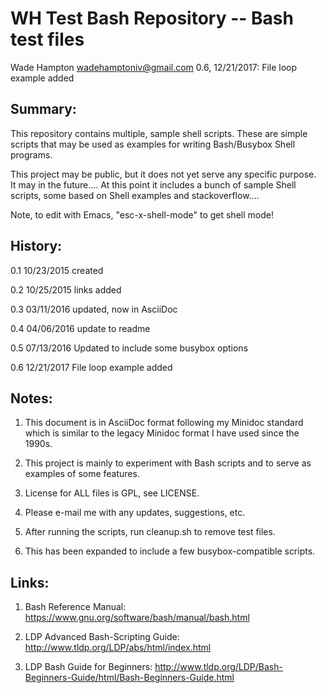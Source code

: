 WH Test Bash Repository -- Bash test files
==========================================
Wade Hampton <wadehamptoniv@gmail.com>
0.6, 12/21/2017: File loop example added

Summary:
--------

This repository contains multiple, sample shell scripts.  These are 
simple scripts that may be used as examples for writing Bash/Busybox
Shell programs.  

This project may be public, but it does not yet serve any specific purpose.  
It may in the future....  At this point it includes a bunch of sample 
Shell scripts, some based on Shell examples and stackoverflow....

Note, to edit with Emacs, "esc-x-shell-mode" to get shell mode!

History:
--------

  0.1  10/23/2015  created

  0.2  10/25/2015  links added

  0.3  03/11/2016  updated, now in AsciiDoc

  0.4  04/06/2016  update to readme

  0.5  07/13/2016  Updated to include some busybox options

  0.6  12/21/2017  File loop example added

Notes:
------

1.  This document is in AsciiDoc format following my Minidoc standard
    which is similar to the legacy Minidoc format I have used since the 1990s.

2.  This project is mainly to experiment with Bash scripts and to 
    serve as examples of some features.

3.  License for ALL files is GPL, see LICENSE.

4.  Please e-mail me with any updates, suggestions, etc.  

5.  After running the scripts, run cleanup.sh to remove test files.

6.  This has been expanded to include a few busybox-compatible scripts.

Links:
------

1. Bash Reference Manual:  https://www.gnu.org/software/bash/manual/bash.html

2. LDP Advanced Bash-Scripting Guide: http://www.tldp.org/LDP/abs/html/index.html

3. LDP Bash Guide for Beginners:  http://www.tldp.org/LDP/Bash-Beginners-Guide/html/Bash-Beginners-Guide.html


